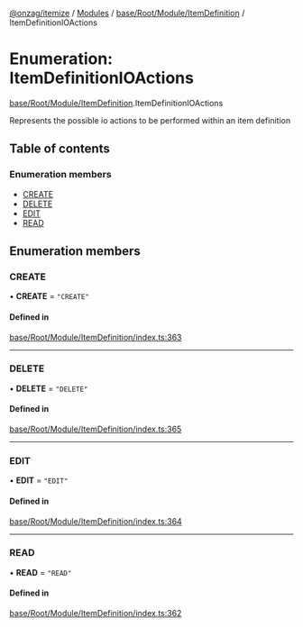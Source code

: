 [@onzag/itemize](../README.md) / [Modules](../modules.md) / [base/Root/Module/ItemDefinition](../modules/base_Root_Module_ItemDefinition.md) / ItemDefinitionIOActions

# Enumeration: ItemDefinitionIOActions

[base/Root/Module/ItemDefinition](../modules/base_Root_Module_ItemDefinition.md).ItemDefinitionIOActions

Represents the possible io actions to be performed
within an item definition

## Table of contents

### Enumeration members

- [CREATE](base_Root_Module_ItemDefinition.ItemDefinitionIOActions.md#create)
- [DELETE](base_Root_Module_ItemDefinition.ItemDefinitionIOActions.md#delete)
- [EDIT](base_Root_Module_ItemDefinition.ItemDefinitionIOActions.md#edit)
- [READ](base_Root_Module_ItemDefinition.ItemDefinitionIOActions.md#read)

## Enumeration members

### CREATE

• **CREATE** = `"CREATE"`

#### Defined in

[base/Root/Module/ItemDefinition/index.ts:363](https://github.com/onzag/itemize/blob/f2f29986/base/Root/Module/ItemDefinition/index.ts#L363)

___

### DELETE

• **DELETE** = `"DELETE"`

#### Defined in

[base/Root/Module/ItemDefinition/index.ts:365](https://github.com/onzag/itemize/blob/f2f29986/base/Root/Module/ItemDefinition/index.ts#L365)

___

### EDIT

• **EDIT** = `"EDIT"`

#### Defined in

[base/Root/Module/ItemDefinition/index.ts:364](https://github.com/onzag/itemize/blob/f2f29986/base/Root/Module/ItemDefinition/index.ts#L364)

___

### READ

• **READ** = `"READ"`

#### Defined in

[base/Root/Module/ItemDefinition/index.ts:362](https://github.com/onzag/itemize/blob/f2f29986/base/Root/Module/ItemDefinition/index.ts#L362)
